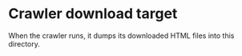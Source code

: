 # Crawler download target

When the crawler runs, it dumps its downloaded HTML files into this directory.
